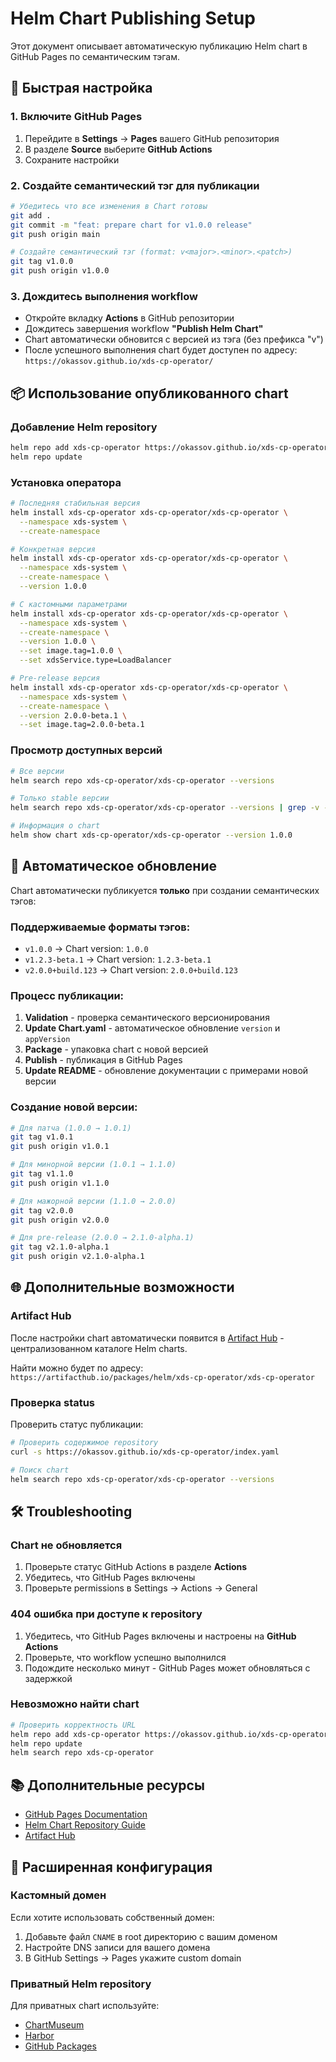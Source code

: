# Helm Chart Publishing Setup

Этот документ описывает автоматическую публикацию Helm chart в GitHub Pages по семантическим тэгам.

## 🚀 Быстрая настройка

### 1. Включите GitHub Pages

1. Перейдите в **Settings** → **Pages** вашего GitHub репозитория
2. В разделе **Source** выберите **GitHub Actions**
3. Сохраните настройки

### 2. Создайте семантический тэг для публикации

```bash
# Убедитесь что все изменения в Chart готовы
git add .
git commit -m "feat: prepare chart for v1.0.0 release"
git push origin main

# Создайте семантический тэг (format: v<major>.<minor>.<patch>)
git tag v1.0.0
git push origin v1.0.0
```

### 3. Дождитесь выполнения workflow

- Откройте вкладку **Actions** в GitHub репозитории
- Дождитесь завершения workflow **"Publish Helm Chart"**
- Chart автоматически обновится с версией из тэга (без префикса "v")
- После успешного выполнения chart будет доступен по адресу:
  `https://okassov.github.io/xds-cp-operator/`

## 📦 Использование опубликованного chart

### Добавление Helm repository

```bash
helm repo add xds-cp-operator https://okassov.github.io/xds-cp-operator/
helm repo update
```

### Установка оператора

```bash
# Последняя стабильная версия
helm install xds-cp-operator xds-cp-operator/xds-cp-operator \
  --namespace xds-system \
  --create-namespace

# Конкретная версия
helm install xds-cp-operator xds-cp-operator/xds-cp-operator \
  --namespace xds-system \
  --create-namespace \
  --version 1.0.0

# С кастомными параметрами  
helm install xds-cp-operator xds-cp-operator/xds-cp-operator \
  --namespace xds-system \
  --create-namespace \
  --version 1.0.0 \
  --set image.tag=1.0.0 \
  --set xdsService.type=LoadBalancer

# Pre-release версия
helm install xds-cp-operator xds-cp-operator/xds-cp-operator \
  --namespace xds-system \
  --create-namespace \
  --version 2.0.0-beta.1 \
  --set image.tag=2.0.0-beta.1
```

### Просмотр доступных версий

```bash
# Все версии
helm search repo xds-cp-operator/xds-cp-operator --versions

# Только stable версии
helm search repo xds-cp-operator/xds-cp-operator --versions | grep -v -E "(alpha|beta|rc)"

# Информация о chart
helm show chart xds-cp-operator/xds-cp-operator --version 1.0.0
```

## 🔄 Автоматическое обновление

Chart автоматически публикуется **только** при создании семантических тэгов:

### Поддерживаемые форматы тэгов:
- `v1.0.0` → Chart version: `1.0.0`
- `v1.2.3-beta.1` → Chart version: `1.2.3-beta.1`
- `v2.0.0+build.123` → Chart version: `2.0.0+build.123`

### Процесс публикации:
1. **Validation** - проверка семантического версионирования
2. **Update Chart.yaml** - автоматическое обновление `version` и `appVersion`
3. **Package** - упаковка chart с новой версией
4. **Publish** - публикация в GitHub Pages
5. **Update README** - обновление документации с примерами новой версии

### Создание новой версии:
```bash
# Для патча (1.0.0 → 1.0.1)
git tag v1.0.1
git push origin v1.0.1

# Для минорной версии (1.0.1 → 1.1.0)  
git tag v1.1.0
git push origin v1.1.0

# Для мажорной версии (1.1.0 → 2.0.0)
git tag v2.0.0
git push origin v2.0.0

# Для pre-release (2.0.0 → 2.1.0-alpha.1)
git tag v2.1.0-alpha.1
git push origin v2.1.0-alpha.1
```

## 🌐 Дополнительные возможности

### Artifact Hub

После настройки chart автоматически появится в [Artifact Hub](https://artifacthub.io/) - централизованном каталоге Helm charts.

Найти можно будет по адресу:
`https://artifacthub.io/packages/helm/xds-cp-operator/xds-cp-operator`

### Проверка status

Проверить статус публикации:

```bash
# Проверить содержимое repository
curl -s https://okassov.github.io/xds-cp-operator/index.yaml

# Поиск chart
helm search repo xds-cp-operator/xds-cp-operator --versions
```

## 🛠️ Troubleshooting

### Chart не обновляется

1. Проверьте статус GitHub Actions в разделе **Actions**
2. Убедитесь, что GitHub Pages включены
3. Проверьте permissions в Settings → Actions → General

### 404 ошибка при доступе к repository

1. Убедитесь, что GitHub Pages включены и настроены на **GitHub Actions**
2. Проверьте, что workflow успешно выполнился
3. Подождите несколько минут - GitHub Pages может обновляться с задержкой

### Невозможно найти chart

```bash
# Проверить корректность URL
helm repo add xds-cp-operator https://okassov.github.io/xds-cp-operator/ --force-update
helm repo update
helm search repo xds-cp-operator
```

## 📚 Дополнительные ресурсы

- [GitHub Pages Documentation](https://docs.github.com/en/pages)
- [Helm Chart Repository Guide](https://helm.sh/docs/topics/chart_repository/)
- [Artifact Hub](https://artifacthub.io/)

## 🔧 Расширенная конфигурация

### Кастомный домен

Если хотите использовать собственный домен:

1. Добавьте файл `CNAME` в root директорию с вашим доменом
2. Настройте DNS записи для вашего домена
3. В GitHub Settings → Pages укажите custom domain

### Приватный Helm repository

Для приватных chart используйте:
- [ChartMuseum](https://chartmuseum.com/)
- [Harbor](https://goharbor.io/)
- [GitHub Packages](https://docs.github.com/en/packages/working-with-a-github-packages-registry/working-with-the-container-registry) 